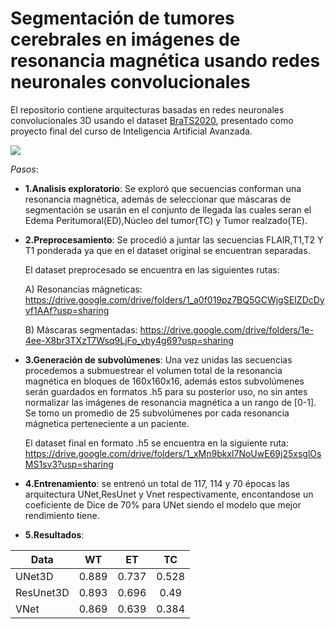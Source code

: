 # Segmentación de tumores cerebrales en imágenes de resonancia magnética usando redes neuronales convolucionales

El repositorio contiene arquitecturas basadas en redes neuronales convolucionales 3D usando el dataset <a href="https://www.kaggle.com/awsaf49/brats20-dataset-training-validation">BraTS2020</a>, presentado como proyecto final del curso de Inteligencia Artificial Avanzada.

<img src="https://github.com/renzoguerrero17/Segmentacion-de-tumores-cerebrales-usando-redes-neuronales-convolucionales/blob/master/assets/Brats2020.gif" align="center">

*Pasos*:

- **1.Analisis exploratorio**: Se exploró que secuencias conforman una resonancia magnética, además de seleccionar que máscaras de segmentación se usarán en el conjunto de llegada las cuales seran el Edema Peritumoral(ED),Núcleo del tumor(TC) y Tumor realzado(TE).

- **2.Preprocesamiento**: Se procedió a juntar las secuencias FLAIR,T1,T2  Y T1 ponderada ya que en el dataset original se encuentran separadas.

   El dataset preprocesado se encuentra en las siguientes rutas:

   A) Resonancias mágneticas: https://drive.google.com/drive/folders/1_a0f019pz7BQ5GCWjgSEIZDcDyyf1AAf?usp=sharing

   B) Máscaras segmentadas: https://drive.google.com/drive/folders/1e-4ee-X8br3TXzT7Wsq9LjFo_yby4g69?usp=sharing

- **3.Generación de subvolúmenes**: Una vez unidas las secuencias procedemos a submuestrear el volumen total de la resonancia magnética en bloques de 160x160x16, además estos subvolúmenes serán guardados en formatos .h5 para su posterior uso, no sin antes normalizar las imágenes de resonancia magnética a un rango de [0-1].
Se tomo un promedio de 25 subvolúmenes por cada resonancia mágnetica perteneciente a un paciente.

  El dataset final en formato .h5 se encuentra en la siguiente ruta: https://drive.google.com/drive/folders/1_xMn9bkxl7NoUwE69j25xsglOsMS1sv3?usp=sharing
  
- **4.Entrenamiento**: se entrenó un total de 117, 114 y 70 épocas las arquitectura UNet,ResUnet y Vnet respectivamente, encontandose un coeficiente de Dice de 70% para UNet siendo el modelo que mejor rendimiento tiene.
- **5.Resultados**: 
 <table align = "center">
<thead>
<tr>
<th>Data</th>
<th align="center">WT</th>
<th align="center">ET</th>
<th align="center">TC</th>
</tr>
</thead>
<tbody>
<tr>
<td>UNet3D</td>
<td align="center">0.889</td>
<td align="center">0.737</td>
<td align="center">0.528</td>
</tr>
<tr>
<td>ResUnet3D</td>
<td align="center">0.893</td>
<td align="center">0.696</td>
<td align="center">0.49</td>
</tr>
<tr>
<td>VNet</td>
<td align="center">0.869</td>
<td align="center">0.639</td>
<td align="center">0.384</td>
</tr>
</tbody>
</table>
